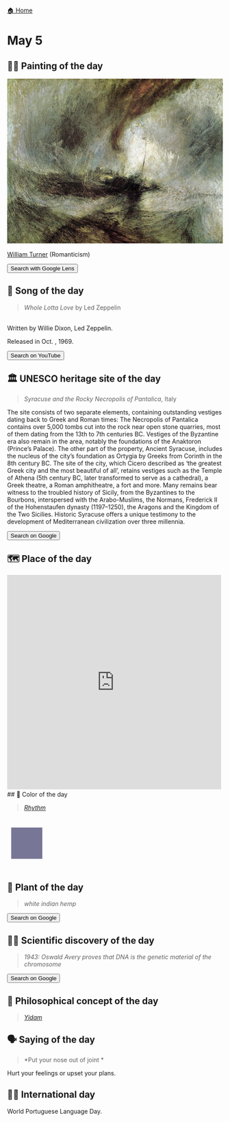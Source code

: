 
[🏠 Home](../../index.md)

# May 5

## 🧑‍🎨 Painting of the day

<img width="600" src="../img/William_Turner_1.jpg">

[William Turner](https://en.wikipedia.org/wiki/J._M._W._Turner) (Romanticism)

<button class="btn btn-success"
onclick=" window.open('https://lens.google.com/uploadbyurl?url=https://iretes.github.io/one-a-day/data/img/William_Turner_1.jpg','_blank')">
Search with Google Lens
</button>

## 🎼 Song of the day

> *Whole Lotta Love*
by Led Zeppelin

<br />Written by Willie Dixon, Led Zeppelin.

Released in Oct. , 1969.

<button class="btn btn-success"
onclick=" window.open('http://www.youtube.com/search?q=Whole Lotta Love by Led Zeppelin','_blank')">
Search on YouTube
</button>

## 🏛️ UNESCO heritage site of the day

> *Syracuse and the Rocky Necropolis of Pantalica*, Italy

<p>The site consists of two separate elements, containing outstanding vestiges dating back to Greek and Roman times: The Necropolis of Pantalica contains over 5,000 tombs cut into the rock near open stone quarries, most of them dating from the 13th to 7th centuries BC. Vestiges of the Byzantine era also remain in the area, notably the foundations of the Anaktoron (Prince’s Palace). The other part of the property, Ancient Syracuse, includes the nucleus of the city’s foundation as Ortygia by Greeks from Corinth in the 8th century BC. The site of the city, which Cicero described as ‘the greatest Greek city and the most beautiful of all’, retains vestiges such as the Temple of Athena (5th century BC, later transformed to serve as a cathedral), a Greek theatre, a Roman amphitheatre, a fort and more. Many remains bear witness to the troubled history of Sicily, from the Byzantines to the Bourbons, interspersed with the Arabo-Muslims, the Normans, Frederick II of the Hohenstaufen dynasty (1197–1250), the Aragons and the Kingdom of the Two Sicilies. Historic Syracuse offers a unique testimony to the development of Mediterranean civilization over three millennia.</p>

<button class="btn btn-success"
onclick=" window.open('http://www.google.com/search?q=Syracuse and the Rocky Necropolis of Pantalica','_blank')">
Search on Google
</button>

## 🗺️ Place of the day

<iframe
src="https://www.mapcrunch.com"
name="mapcrunch"
width="500"
height="500"
allowTransparency="true"
scrolling="no"
frameborder="0"
>
</iframe>
## 🎨 Color of the day

> *[Rhythm](https://en.wikipedia.org/wiki/Blue-gray#Rhythm)*

<div style="color:#777696; font-size: 100px;">&#9632;</div>

## 🌿 Plant of the day

> *white indian hemp*

<button class="btn btn-success"
onclick=" window.open('http://www.google.com/search?q=white indian hemp','_blank')">
Search on Google
</button>

## 🧑‍🔬 Scientific discovery of the day

> *1943: Oswald Avery proves that DNA is the genetic material of the chromosome*

<button class="btn btn-success"
onclick=" window.open('http://www.google.com/search?q=1943: Oswald Avery proves that DNA is the genetic material of the chromosome','_blank')">
Search on Google
</button>

## 💭 Philosophical concept of the day

> *[Yidam](https://en.wikipedia.org/wiki/Yidam)*

## 🗣️ Saying of the day

> *Put your nose out of joint *

Hurt your feelings or upset your plans. 

## 🏳️‍🌈 International day

World Portuguese Language Day.